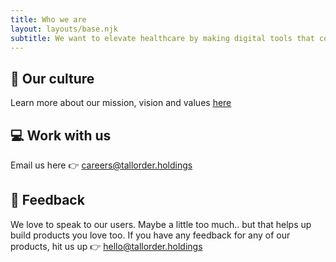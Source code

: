 ```yaml
---
title: Who we are
layout: layouts/base.njk
subtitle: We want to elevate healthcare by making digital tools that could empower the people
---
```


## 🚩 Our culture

Learn more about our mission, vision and values <u><a href="https://www.notion.so/tallorder/Mission-Vision-Values-f2de3b04b1e0419bafa4b9f0ce80d4fa" target="_blank">here</a></u>

## 💻 Work with us
Email us here 👉 [careers@tallorder.holdings](mailto:careers@tallorder.holdings)

## 📢 Feedback
We love to speak to our users. Maybe a little too much.. but that helps up build products you love too. If you have any feedback for any of our products, hit us up 👉 [hello@tallorder.holdings](mailto:hello@tallorder.holdings)